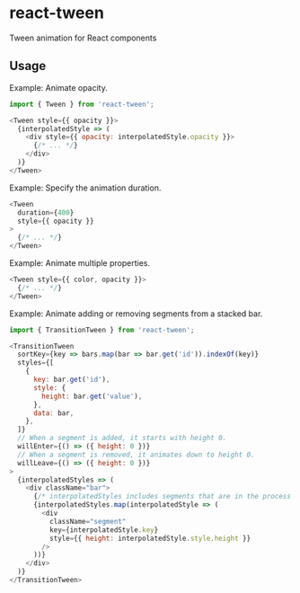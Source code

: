 react-tween
===
Tween animation for React components

Usage
---

Example: Animate opacity.

```javascript
import { Tween } from 'react-tween';

<Tween style={{ opacity }}>
  {interpolatedStyle => (
    <div style={{ opacity: interpolatedStyle.opacity }}>
      {/* ... */}
    </div>
  )}
</Tween>
```

Example: Specify the animation duration.

```javascript
<Tween
  duration={400}
  style={{ opacity }}
>
  {/* ... */}
</Tween>
```

Example: Animate multiple properties.

```javascript
<Tween style={{ color, opacity }}>
  {/* ... */}
</Tween>
```

Example: Animate adding or removing segments from a stacked bar.

```javascript
import { TransitionTween } from 'react-tween';

<TransitionTween
  sortKey={key => bars.map(bar => bar.get('id')).indexOf(key)}
  styles={[
    {
      key: bar.get('id'),
      style: {
        height: bar.get('value'),
      },
      data: bar,
    },
  ]}
  // When a segment is added, it starts with height 0.
  willEnter={() => ({ height: 0 })}
  // When a segment is removed, it animates down to height 0.
  willLeave={() => ({ height: 0 })}
>
  {interpolatedStyles => (
    <div className="bar">
      {/* interpolatedStyles includes segments that are in the process of being added and removed. */}
      {interpolatedStyles.map(interpolatedStyle => (
        <div
          className="segment"
          key={interpolatedStyle.key}
          style={{ height: interpolatedStyle.style.height }}
        />
      ))}
    </div>
  )}
</TransitionTween>
```
